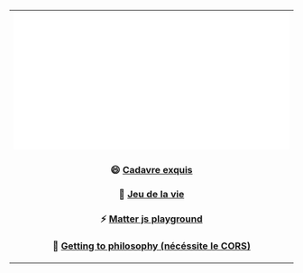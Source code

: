 

<table align="center">
<tr>
<td align="center" width="9999">

<img src="svg.svg">

  ### 😄 [Cadavre exquis](https://chill.exemple.xyz/)

  ### 🌱 [Jeu de la vie](http://game-of-floune.herokuapp.com/)

  ### ⚡ [Matter js playground](http://regarde.surge.sh)

  ### 💬 [Getting to philosophy (nécéssite le CORS)](http://get-to-philosophy.surge.sh/)



</td>
</tr>
</table>



